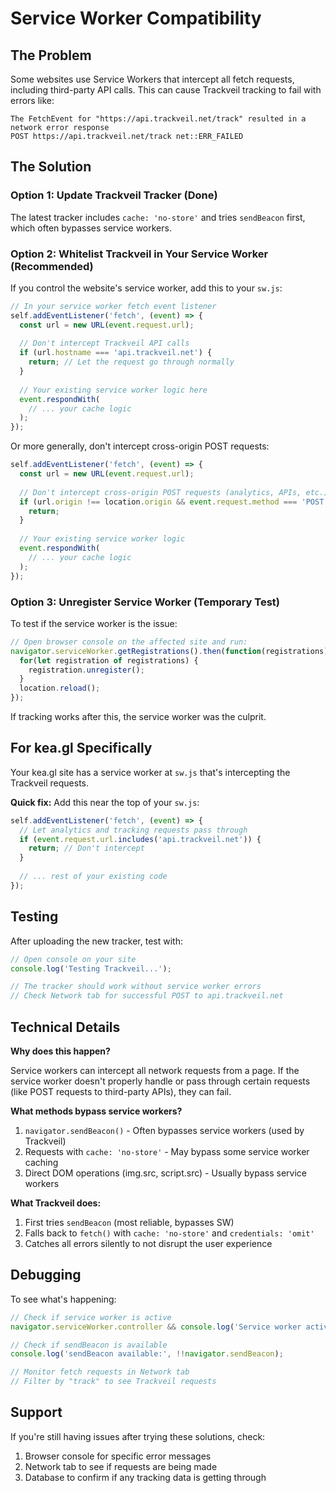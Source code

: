 # Service Worker Compatibility

## The Problem

Some websites use Service Workers that intercept all fetch requests, including third-party API calls. This can cause Trackveil tracking to fail with errors like:

```
The FetchEvent for "https://api.trackveil.net/track" resulted in a network error response
POST https://api.trackveil.net/track net::ERR_FAILED
```

## The Solution

### Option 1: Update Trackveil Tracker (Done)

The latest tracker includes `cache: 'no-store'` and tries `sendBeacon` first, which often bypasses service workers.

### Option 2: Whitelist Trackveil in Your Service Worker (Recommended)

If you control the website's service worker, add this to your `sw.js`:

```javascript
// In your service worker fetch event listener
self.addEventListener('fetch', (event) => {
  const url = new URL(event.request.url);
  
  // Don't intercept Trackveil API calls
  if (url.hostname === 'api.trackveil.net') {
    return; // Let the request go through normally
  }
  
  // Your existing service worker logic here
  event.respondWith(
    // ... your cache logic
  );
});
```

Or more generally, don't intercept cross-origin POST requests:

```javascript
self.addEventListener('fetch', (event) => {
  const url = new URL(event.request.url);
  
  // Don't intercept cross-origin POST requests (analytics, APIs, etc.)
  if (url.origin !== location.origin && event.request.method === 'POST') {
    return;
  }
  
  // Your existing service worker logic
  event.respondWith(
    // ... your cache logic
  );
});
```

### Option 3: Unregister Service Worker (Temporary Test)

To test if the service worker is the issue:

```javascript
// Open browser console on the affected site and run:
navigator.serviceWorker.getRegistrations().then(function(registrations) {
  for(let registration of registrations) {
    registration.unregister();
  }
  location.reload();
});
```

If tracking works after this, the service worker was the culprit.

## For kea.gl Specifically

Your kea.gl site has a service worker at `sw.js` that's intercepting the Trackveil requests. 

**Quick fix:** Add this near the top of your `sw.js`:

```javascript
self.addEventListener('fetch', (event) => {
  // Let analytics and tracking requests pass through
  if (event.request.url.includes('api.trackveil.net')) {
    return; // Don't intercept
  }
  
  // ... rest of your existing code
});
```

## Testing

After uploading the new tracker, test with:

```javascript
// Open console on your site
console.log('Testing Trackveil...');

// The tracker should work without service worker errors
// Check Network tab for successful POST to api.trackveil.net
```

## Technical Details

**Why does this happen?**

Service workers can intercept all network requests from a page. If the service worker doesn't properly handle or pass through certain requests (like POST requests to third-party APIs), they can fail.

**What methods bypass service workers?**

1. `navigator.sendBeacon()` - Often bypasses service workers (used by Trackveil)
2. Requests with `cache: 'no-store'` - May bypass some service worker caching
3. Direct DOM operations (img.src, script.src) - Usually bypass service workers

**What Trackveil does:**

1. First tries `sendBeacon` (most reliable, bypasses SW)
2. Falls back to `fetch()` with `cache: 'no-store'` and `credentials: 'omit'`
3. Catches all errors silently to not disrupt the user experience

## Debugging

To see what's happening:

```javascript
// Check if service worker is active
navigator.serviceWorker.controller && console.log('Service worker active:', navigator.serviceWorker.controller);

// Check if sendBeacon is available
console.log('sendBeacon available:', !!navigator.sendBeacon);

// Monitor fetch requests in Network tab
// Filter by "track" to see Trackveil requests
```

## Support

If you're still having issues after trying these solutions, check:

1. Browser console for specific error messages
2. Network tab to see if requests are being made
3. Database to confirm if any tracking data is getting through

